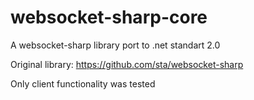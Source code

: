 # websocket-sharp-core
A websocket-sharp library port to .net standart 2.0

Original library:
https://github.com/sta/websocket-sharp

Only client functionality was tested
